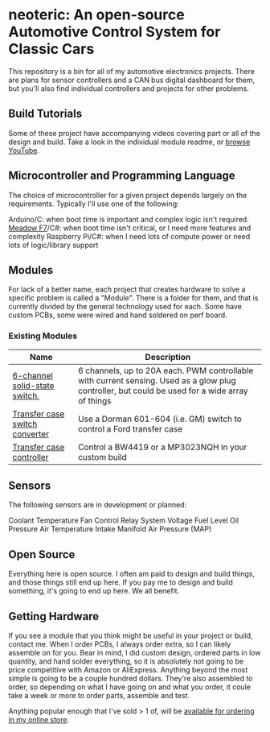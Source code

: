 # neoteric: An open-source Automotive Control System for Classic Cars

This repository is a bin for all of my automotive electronics projects.  There are plans for sensor controllers and a CAN bus digital dashboard for them, but you'll also find individual controllers and projects for other problems.

## Build Tutorials

Some of these project have accompanying videos covering part or all of the design and build.  Take a look in the individual module readme, or [browse YouTube](https://www.youtube.com/playlist?list=PLhCiXHwyBtSG45CGrDBlqeXXfJQwoWFP4).

## Microcontroller and Programming Language

The choice of microcontroller for a given project depends largely on the requirements.  Typically I'll use one of the following:

Arduino/C: when boot time is important and complex logic isn't required.
[Meadow F7](https://www.wildernesslabs.co)/C#: when boot time isn't critical, or I need more features and complexity
Raspberry Pi/C#: when I need lots of compute power or need lots of logic/library support

## Modules

For lack of a better name, each project that creates hardware to solve a specific problem is called a "Module".  There is a folder for them, and that is currently divided by the general technology used for each.  Some have custom PCBs, some were wired and hand soldered on perf board.

### Existing Modules

| Name | Description |
| --- | --- |
| [6-channel solid-state switch.](modules\Arduino\glow-plug-controller\readme.md) | 6 channels, up to 20A each.  PWM controllable with current sensing.  Used as a glow plug controller, but could be used for a wide array of things |
| [Transfer case switch converter](modules\Arduino\t-case-switch-converter\readme.md) | Use a Dorman 601-604 (i.e. GM) switch to control a Ford transfer case | 
| [Transfer case controller](modules\Meadow\TransferCase\readme.md) | Control a BW4419 or a MP3023NQH in your custom build |


## Sensors

The following sensors are in development or planned:

Coolant Temperature
Fan Control Relay
System Voltage
Fuel Level
Oil Pressure
Air Temperature
Intake Manifold Air Pressure (MAP)

## Open Source

Everything here is open source.  I often am paid to design and build things, and those things still end up here.  If you pay me to design and build something, it's going to end up here.  We all benefit.

## Getting Hardware

If you see a module that you think might be useful in your project or build, contact me.  When I order PCBs, I always order extra, so I can likely assemble on for you.  Bear in mind, I did custom design, ordered parts in low quantity, and hand solder everything, so it is absolutely not going to be price competitive with Amazon or AliExpress. Anything beyond the most simple is going to be a couple hundred dollars.  They're also assembled to order, so depending on what I have going on and what you order, it coule take a week or more to order parts, assemble and test.

Anything popular enough that I've sold > 1 of, will be [available for ordering in my online store](https://www.yoshimaker.com/).
